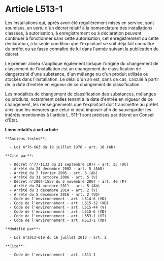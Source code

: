 # Article L513-1

Les installations qui, après avoir été régulièrement mises en service, sont soumises, en vertu d'un décret relatif à la
nomenclature des installations classées, à autorisation, à enregistrement ou à déclaration peuvent continuer à fonctionner
sans cette autorisation, cet enregistrement ou cette déclaration, à la seule condition que l'exploitant se soit déjà fait
connaître du préfet ou se fasse connaître de lui dans l'année suivant la publication du décret.

Le premier alinéa s'applique également lorsque l'origine du changement de classement de l'installation est un changement de
classification de dangerosité d'une substance, d'un mélange ou d'un produit utilisés ou stockés dans l'installation. Le délai
d'un an est, dans ce cas, calculé à partir de la date d'entrée en vigueur de ce changement de classification. 

Les modalités de changement de classification des substances, mélanges ou produits, notamment celles tenant à la date
d'entrée en vigueur de ce changement, les renseignements que l'exploitant doit transmettre au préfet ainsi que les mesures
que celui-ci peut imposer afin de sauvegarder les intérêts mentionnés à l'article L. 511-1 sont précisés par décret en
Conseil d'Etat.

**Liens relatifs à cet article**

	**Anciens textes**:

	  - Loi n°76-663 du 19 juillet 1976 - art. 16 (Ab)

	**Cité par**:

	  - Décret n°77-1133 du 21 septembre 1977 - art. 35 (Ab)
	  - Arrêté du 24 décembre 2002 - art. 5 (AbD)
	  - Arrêté du 7 février 2005 - art. 5 (Ab)
	  - Arrêté du 31 octobre 2006 - art. 5 (V)
	  - Décret n°2007-1557 du 2 novembre 2007 - art. 40 (M)
	  - Arrêté du 24 octobre 2011 - art. 5 (Ab)
	  - Arrêté du 3 décembre 2014 - art. 2 (V)
	  - Arrêté du 5 décembre 2016 - art. 2 (VD)
	  - Code de l'environnement - art. L514-6 (VD)
	  - Code de l'environnement - art. L515-32 (VD)
	  - Code de l'environnement - art. L515-44 (V)
	  - Code de l'environnement - art. L515-6 (VD)
	  - Code de l'environnement - art. L553-1 (VT)
	  - Code de l'environnement - art. R513-1 (VD)

	**Modifié par**:

	  - Loi n°2013-619 du 16 juillet 2013 - art. 2

	**Cite**:

	  - Code de l'environnement - art. L511-1
